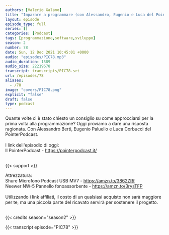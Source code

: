 ```yaml
---
authors: [Valerio Galano]
title: "Imparare a programmare (con Alessandro, Eugenio e Luca del PointerPodcast)"
layout: episode
episode_type: full
series: []
categories: [Podcast]
tags: [programmazione,software,sviluppo]
season: 2
number: 78
date: Sun, 12 Dec 2021 10:45:01 +0000
audio: "episodes/PIC78.mp3"
audio_duration: 1389
audio_size: 22219678
transcript: transcripts/PIC78.srt
url: /episodes/78
aliases: 
  - /78
image: "covers/PIC78.png"
explicit: "false"
draft: false
type: podcast
---
```

Quante volte ci è stato chiesto un consiglio su come approcciarsi per la prima volta alla programmazione? Oggi proviamo a dare una risposta ragionata. Con Alessandro Berti, Eugenio Paluello e Luca Corbucci del PointerPodcast.<br />
<br />
I link dell'episodio di oggi: <br />
Il PointerPodcast - <a href="https://pointerpodcast.it/" rel="noopener">https://pointerpodcast.it/</a> <br />
<br />


{{< support >}}

Attrezzatura:<br />
Shure Microfono Podcast USB MV7 - <a href="https://amzn.to/3862ZRf" rel="noopener">https://amzn.to/3862ZRf</a> <br />
Neewer NW-5 Pannello fonoassorbente - <a href="https://amzn.to/3rysTFP" rel="noopener">https://amzn.to/3rysTFP</a> <br />
<br />
Utilizzando i link affiliati, il costo di un qualsiasi acquisto non sarà maggiore per te, ma una piccola parte del ricavato servirà per sostenere il progetto.<br />
<br />


{{< credits season="season2" >}}

<!-- more -->

{{< transcript episode="PIC78" >}}
